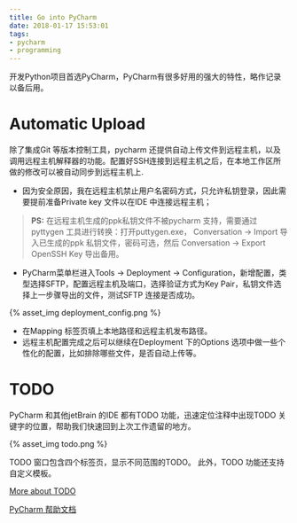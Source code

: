 ```yaml
---
title: Go into PyCharm
date: 2018-01-17 15:53:01
tags:
- pycharm
- programming
---
```

开发Python项目首选PyCharm，PyCharm有很多好用的强大的特性，略作记录以备后用。

# Automatic Upload
除了集成Git 等版本控制工具，pycharm 还提供自动上传文件到远程主机，以及调用远程主机解释器的功能。配置好SSH连接到远程主机之后，在本地工作区所做的修改可以被自动同步到远程主机上.

<!-- more -->

- 因为安全原因，我在远程主机禁止用户名密码方式，只允许私钥登录，因此需要提前准备Private key 文件以在IDE 中连接远程主机；

> **PS:** 在远程主机生成的ppk私钥文件不被pycharm 支持，需要通过pyttygen 工具进行转换：打开puttygen.exe， Conversation -> Import 导入已生成的ppk 私钥文件，密码可选，然后 Conversation -> Export OpenSSH Key 导出备用。

- PyCharm菜单栏进入Tools -> Deployment -> Configuration，新增配置，类型选择SFTP，配置远程主机及端口，选择验证方式为Key Pair，私钥文件选择上一步骤导出的文件，测试SFTP 连接是否成功。

{% asset_img deployment_config.png %}

- 在Mapping 标签页填上本地路径和远程主机发布路径。
- 远程主机配置完成之后可以继续在Deployment 下的Options 选项中做一些个性化的配置，比如排除哪些文件，是否自动上传等。

# TODO
PyCharm 和其他jetBrain 的IDE 都有TODO 功能，迅速定位注释中出现TODO 关键字的位置，帮助我们快速回到上次工作遗留的地方。  

{% asset_img todo.png %}

TODO 窗口包含四个标签页，显示不同范围的TODO。 此外，TODO 功能还支持自定义模板。

[More about TODO](https://www.jetbrains.com/help/pycharm/using-todo.html)





[PyCharm 帮助文档](https://www.jetbrains.com/help/pycharm/meet-pycharm.html)